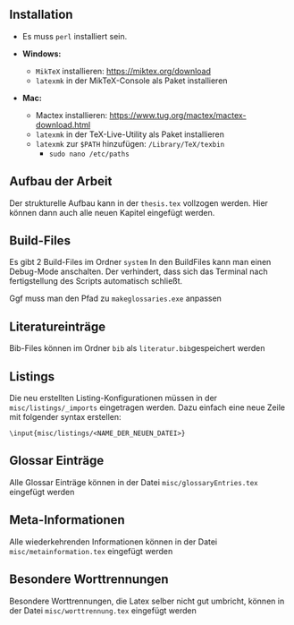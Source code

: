 ## Installation
- Es muss `perl` installiert sein.
- **Windows:**
  - `MikTeX` installieren: https://miktex.org/download
  - `latexmk` in der MikTeX-Console als Paket installieren

- **Mac:**
  - Mactex installieren: https://www.tug.org/mactex/mactex-download.html
  - `latexmk` in der TeX-Live-Utility  als Paket installieren
  - `latexmk` zur `$PATH` hinzufügen: `/Library/TeX/texbin`
    - `sudo nano /etc/paths`

## Aufbau der Arbeit
Der strukturelle Aufbau kann in der `thesis.tex` vollzogen werden. Hier können dann auch alle neuen Kapitel eingefügt werden.

## Build-Files
Es gibt 2 Build-Files im Ordner `system`
In den BuildFiles kann man einen Debug-Mode anschalten. Der verhindert, dass sich das Terminal nach fertigstellung des Scripts automatisch schließt.

Ggf muss man den Pfad zu `makeglossaries.exe` anpassen

## Literatureinträge
Bib-Files können im Ordner `bib` als `literatur.bib`gespeichert werden

## Listings
Die neu erstellten Listing-Konfigurationen müssen in der `misc/listings/_imports` eingetragen werden.
Dazu einfach eine neue Zeile mit folgender syntax erstellen:

`\input{misc/listings/<NAME_DER_NEUEN_DATEI>}`

## Glossar Einträge
Alle Glossar Einträge können in der Datei `misc/glossaryEntries.tex` eingefügt werden

## Meta-Informationen
Alle wiederkehrenden Informationen können in der Datei `misc/metainformation.tex` eingefügt werden

## Besondere Worttrennungen
Besondere Worttrennungen, die Latex selber nicht gut umbricht, können in der Datei `misc/worttrennung.tex` eingefügt werden

